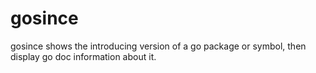 # gosince

gosince shows the introducing version of a go package or symbol, then display go doc information about it.
